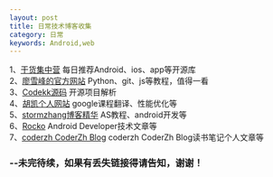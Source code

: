 ```yaml
---
layout: post
title: 日常技术博客收集
category: 日常
keywords: Android,web
---
```


1、[干货集中营](http://gank.io/) 每日推荐Android、ios、app等开源库<br/>
2、[廖雪峰的官方网站](http://www.liaoxuefeng.com/) Python、git、js等教程，值得一看<br/>
3、[Codekk源码](http://codekk.com/open-source-project-analysis) 开源项目解析<br/>
4、[胡凯个人网站](http://hukai.me/) google课程翻译、性能优化等<br/>
5、[stormzhang博客精华](http://www.stormzhang.com/) AS教程、android开发等<br/>
6、[Rocko](http://rocko.xyz/) Android Developer技术文章等<br/>
7、[coderzh CoderZh Blog](http://blog.coderzh.com/) coderzh CoderZh Blog读书笔记个人文章等<br/>
### --未完待续，如果有丢失链接得请告知，谢谢！
